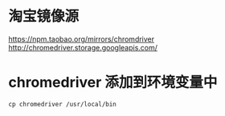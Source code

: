 # 淘宝镜像源
https://npm.taobao.org/mirrors/chromdriver
http://chromedriver.storage.googleapis.com/

# chromedriver 添加到环境变量中
`cp chromedriver /usr/local/bin`